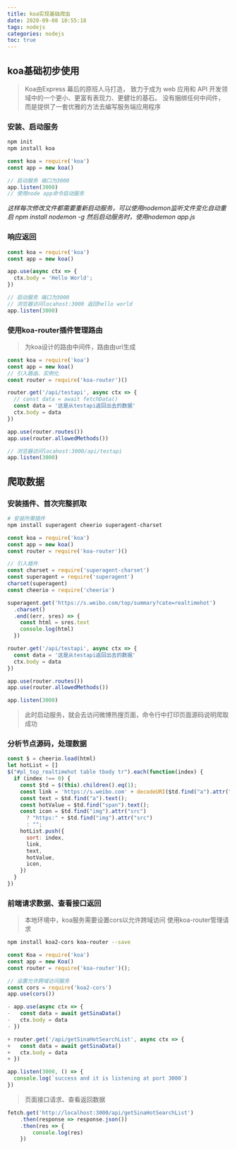 ```yaml
---
title: koa实现基础爬虫
date: 2020-09-08 10:55:18
tags: nodejs
categories: nodejs
toc: true
---
```


## koa基础初步使用
> Koa由Express 幕后的原班人马打造， 致力于成为 web 应用和 API 开发领域中的一个更小、更富有表现力、更健壮的基石。 
> 没有捆绑任何中间件， 而是提供了一套优雅的方法去编写服务端应用程序

### 安装、启动服务
```bash
npm init
npm install koa
```
<!-- more -->
```javascript
const koa = require('koa')
const app = new koa()

// 启动服务 端口为3000
app.listen(3000)
// 使用node app命令启动服务
```
*这样每次修改文件都需要重新启动服务，可以使用nodemon监听文件变化自动重启*
*npm install nodemon -g 然后启动服务时，使用nodemon app.js*

### 响应返回
```javascript
const koa = require('koa')
const app = new koa()

app.use(async ctx => {
  ctx.body = 'Hello World';
})

// 启动服务 端口为3000
// 浏览器访问locahost:3000 返回hello world
app.listen(3000)

```
### 使用koa-router插件管理路由
> 为koa设计的路由中间件，路由由url生成

```javascript
const koa = require('koa')
const app = new koa()
// 引入路由、实例化
const router = require('koa-router')()

router.get('/api/testapi', async ctx => {
  // const data = await fetchData()
  const data = '这是从testapi返回出去的数据'
  ctx.body = data
})

app.use(router.routes())
app.use(router.allowedMethods())

// 浏览器访问locahost:3000/api/testapi
app.listen(3000)
```

## 爬取数据

### 安装插件、首次完整抓取

```bash
# 安装所需插件
npm install superagent cheerio superagent-charset
```

```javascript
const koa = require('koa')
const app = new koa()
const router = require('koa-router')()

// 引入插件
const charset = require('superagent-charset')
const superagent = require('superagent')
charset(superagent)
const cheerio = require('cheerio')

superagent.get('https://s.weibo.com/top/summary?cate=realtimehot')
  .charset()
  .end((err, sres) => {
    const html = sres.text
    console.log(html)
  })

router.get('/api/testapi', async ctx => {
  const data = '这是从testapi返回出去的数据'
  ctx.body = data
})

app.use(router.routes())
app.use(router.allowedMethods())

app.listen(3000)
```
> 此时启动服务，就会去访问微博热搜页面，命令行中打印页面源码说明爬取成功


### 分析节点源码，处理数据

```js
const $ = cheerio.load(html)
let hotList = []
$("#pl_top_realtimehot table tbody tr").each(function(index) {
  if (index !== 0) {
    const $td = $(this).children().eq(1);
    const link = 'https://s.weibo.com' + decodeURI($td.find("a").attr("href"));
    const text = $td.find("a").text();
    const hotValue = $td.find("span").text();
    const icon = $td.find("img").attr("src")
      ? "https:" + $td.find("img").attr("src")
      : "";
    hotList.push({
      sort: index,
      link,
      text,
      hotValue,
      icon,
    })
  }
})
```











### 前端请求数据、查看接口返回

> 本地环境中，koa服务需要设置cors以允许跨域访问
> 使用koa-router管理请求

```bash
npm install koa2-cors koa-router --save
```
```javascript
const Koa = require('koa')
const app = new Koa()
const router = require('koa-router')();

// 设置允许跨域访问服务
const cors = require('koa2-cors')
app.use(cors())

- app.use(async ctx => {
- 	const data = await getSinaData()
- 	ctx.body = data
- })

+ router.get('/api/getSinaHotSearchList', async ctx => {
+ 	const data = await getSinaData()
+ 	ctx.body = data
+ })

app.listen(3000, () => {
  console.log(`success and it is listening at port 3000`)
})

```
> 页面接口请求、查看返回数据

```javascript
fetch.get('http://localhost:3000/api/getSinaHotSearchList')
	.then(response => response.json())
	.then(res => {
		console.log(res)
	})
```
